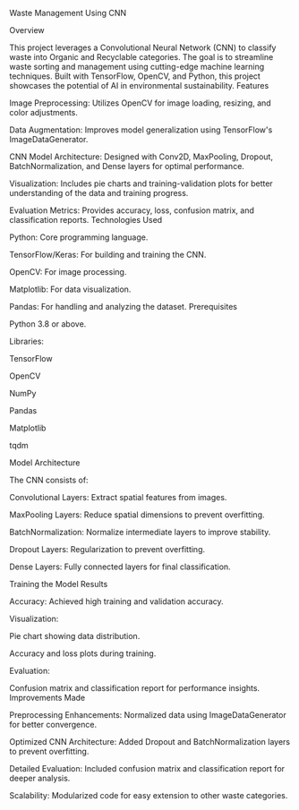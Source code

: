 Waste Management Using CNN

Overview

This project leverages a Convolutional Neural Network (CNN) to classify waste into Organic and Recyclable categories. The goal is to streamline waste sorting and management using cutting-edge machine learning techniques. Built with TensorFlow, OpenCV, and Python, this project showcases the potential of AI in environmental sustainability.
Features

Image Preprocessing: Utilizes OpenCV for image loading, resizing, and color adjustments.

Data Augmentation: Improves model generalization using TensorFlow's ImageDataGenerator.

CNN Model Architecture: Designed with Conv2D, MaxPooling, Dropout, BatchNormalization, and Dense layers for optimal performance.

Visualization: Includes pie charts and training-validation plots for better understanding of the data and training progress.

Evaluation Metrics: Provides accuracy, loss, confusion matrix, and classification reports.
Technologies Used

Python: Core programming language.

TensorFlow/Keras: For building and training the CNN.

OpenCV: For image processing.

Matplotlib: For data visualization.

Pandas: For handling and analyzing the dataset.
Prerequisites

Python 3.8 or above.

Libraries:

TensorFlow

OpenCV

NumPy

Pandas

Matplotlib

tqdm

Model Architecture

The CNN consists of:

Convolutional Layers: Extract spatial features from images.

MaxPooling Layers: Reduce spatial dimensions to prevent overfitting.

BatchNormalization: Normalize intermediate layers to improve stability.

Dropout Layers: Regularization to prevent overfitting.

Dense Layers: Fully connected layers for final classification.

Training the Model
Results

Accuracy: Achieved high training and validation accuracy.

Visualization:

Pie chart showing data distribution.

Accuracy and loss plots during training.

Evaluation:

Confusion matrix and classification report for performance insights.
Improvements Made

Preprocessing Enhancements: Normalized data using ImageDataGenerator for better convergence.

Optimized CNN Architecture: Added Dropout and BatchNormalization layers to prevent overfitting.

Detailed Evaluation: Included confusion matrix and classification report for deeper analysis.

Scalability: Modularized code for easy extension to other waste categories.

